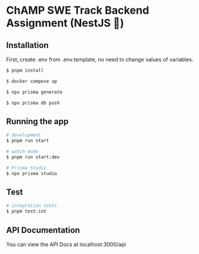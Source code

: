 
# ChAMP SWE Track Backend Assignment (NestJS 🦁)

## Installation
First, create .env from .env.template, no need to change values of variables.
```bash
$ pnpm install

$ docker compose up

$ npx prisma generate

$ npx prisma db push
```

## Running the app

```bash
# development
$ pnpm run start

# watch mode
$ pnpm run start:dev

# Prisma Studio
$ npx prisma studio
```

## Test

```bash
# integration tests
$ pnpm test:int
```

## API Documentation
You can view the API Docs at localhost:3000/api
